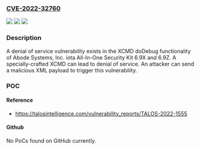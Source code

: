 ### [CVE-2022-32760](https://cve.mitre.org/cgi-bin/cvename.cgi?name=CVE-2022-32760)
![](https://img.shields.io/static/v1?label=Product&message=iota%20All-In-One%20Security%20Kit&color=blue)
![](https://img.shields.io/static/v1?label=Version&message=n%2Fa&color=blue)
![](https://img.shields.io/static/v1?label=Vulnerability&message=CWE-489%3A%20Leftover%20Debug%20Code&color=brighgreen)

### Description

A denial of service vulnerability exists in the XCMD doDebug functionality of Abode Systems, Inc. iota All-In-One Security Kit 6.9X and 6.9Z. A specially-crafted XCMD can lead to denial of service. An attacker can send a malicious XML payload to trigger this vulnerability.

### POC

#### Reference
- https://talosintelligence.com/vulnerability_reports/TALOS-2022-1555

#### Github
No PoCs found on GitHub currently.

